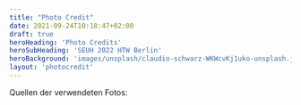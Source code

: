 ```yaml
---
title: "Photo Credit"
date: 2021-09-24T10:18:47+02:00
draft: true
heroHeading: 'Photo Credits'
heroSubHeading: 'SEUH 2022 HTW Berlin'
heroBackground: 'images/unsplash/claudio-schwarz-WKWcvKj1uko-unsplash.jpg'
layout: 'photocredit'
---
```


Quellen der verwendeten Fotos:
